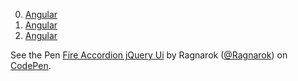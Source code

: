 0. [Angular](../../tree/Angular/)
0. [Angular](../../tree/Angular/Angular/)
0. [Angular](https://github.com/Deathmetalldrummer/test/tree/Angular/Angular/Angular.md)


<p data-height="265" data-theme-id="light" data-slug-hash="zNNyRp" data-default-tab="result" data-user="Ragnarok" data-embed-version="2" data-pen-title="Fire Accordion jQuery Ui" class="codepen">See the Pen <a href="http://codepen.io/Ragnarok/pen/zNNyRp/">Fire Accordion jQuery Ui</a> by Ragnarok (<a href="http://codepen.io/Ragnarok">@Ragnarok</a>) on <a href="http://codepen.io">CodePen</a>.</p>
<script async src="https://production-assets.codepen.io/assets/embed/ei.js"></script>
